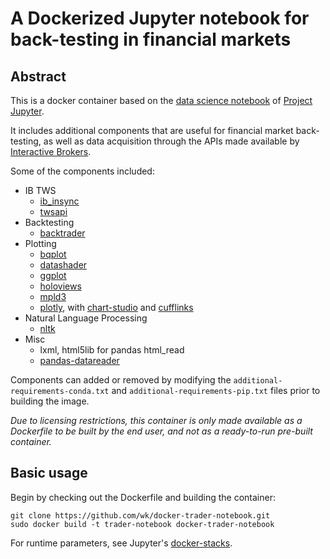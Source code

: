 # A Dockerized Jupyter notebook for back-testing in financial markets

## Abstract

This is a docker container based on the [data science notebook](https://github.com/jupyter/docker-stacks/tree/master/datascience-notebook) of [Project Jupyter](https://jupyter.org/).

It includes additional components that are useful for financial market back-testing, as well as data acquisition through the APIs made available by [Interactive Brokers](https://www.interactivebrokers.com/).

Some of the components included:
* IB TWS
    * [ib_insync](https://github.com/erdewit/ib_insync)
    * [twsapi](https://interactivebrokers.github.io/)
* Backtesting
    * [backtrader](https://www.backtrader.com/)
* Plotting
    * [bqplot](https://github.com/bloomberg/bqplot)
    * [datashader](https://github.com/pyviz/datashader)
    * [ggplot](http://http://ggplot.yhathq.com/)
    * [holoviews](https://github.com/pyviz/holoviews)
    * [mpld3](https://github.com/mpld3/mpld3)
    * [plotly](https://plot.ly/), with [chart-studio](https://plotly.com/chart-studio/) and [cufflinks](https://github.com/santosjorge/cufflinks)
* Natural Language Processing
    * [nltk](https://github.com/nltk/nltk)
* Misc
    * lxml, html5lib for pandas html_read
    * [pandas-datareader](https://github.com/pydata/pandas-datareader)

Components can added or removed by modifying the `additional-requirements-conda.txt` and `additional-requirements-pip.txt` files prior to building the image.

*Due to licensing restrictions, this container is only made available as a Dockerfile to be built by the end user, and not as a ready-to-run pre-built container.*

## Basic usage

Begin by checking out the Dockerfile and building the container:

```shell
git clone https://github.com/wk/docker-trader-notebook.git
sudo docker build -t trader-notebook docker-trader-notebook
```

For runtime parameters, see Jupyter's [docker-stacks](https://github.com/jupyter/docker-stacks/tree/master/).
